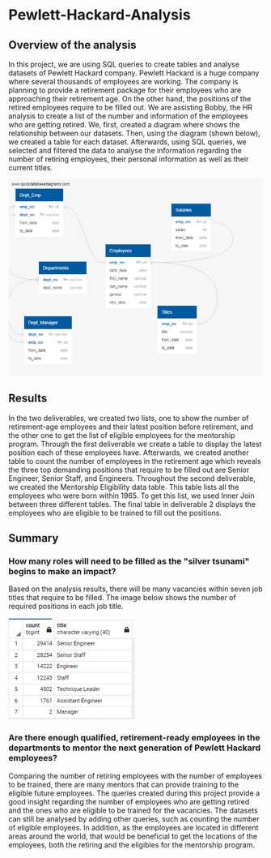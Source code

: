 # **Pewlett-Hackard-Analysis**
## **Overview of the analysis**
In this project, we are using SQL queries to create tables and analyse datasets of Pewlett Hackard company. Pewlett Hackard is a huge company where several thousands of employees are working. The company is planning to provide a retirement package for their employees who are approaching their retirement age. On the other hand, the positions of the retired employees require to be filled out. We are assisting Bobby, the HR analysis to create a list of the number and information of the employees who are getting retired.
We, first, created a diagram where shows the relationship between our datasets. Then, using the diagram (shown below), we created a table for each dataset. Afterwards, using SQL queries, we selected and filtered the data to analyse the information regarding the number of retiring employees, their personal information as well as their current titles.

![EmployeeDB.png](https://github.com/zkt2018/Pewlett-Hackard-Analysis/blob/main/Data/EmployeeDB.png)

## **Results**
In the two deliverables, we created two lists, one to show the number of retirement-age employees and their latest position before retirement, and the other one to get the list of eligible employees for the mentorship program.
Through the first deliverable we create a table to display the latest position each of these employees have.
Afterwards, we created another table to count the number of employees in the retirement age which reveals the three top demanding positions that require to be filled out are Senior Engineer, Senior Staff, and Engineers.
Throughout the second deliverable, we created the Mentorship Eligibility data table. This table lists all the employees who were born within 1965. To get this list, we used Inner Join between three different tables.
The final table in deliverable 2 displays the employees who are eligible to be trained to fill out the positions.

## **Summary**
### **How many roles will need to be filled as the "silver tsunami" begins to make an impact?**
Based on the analysis results, there will be many vacancies within seven job titles that require to be filled. The image below shows the number of required positions in each job title.

![opening_roles.png](https://github.com/zkt2018/Pewlett-Hackard-Analysis/blob/main/Data/opening_roles.png)

### **Are there enough qualified, retirement-ready employees in the departments to mentor the next generation of Pewlett Hackard employees?**
Comparing the number of retiring employees with the number of employees to be trained, there are many mentors that can provide training to the eligible future employees.
The queries created during this project provide a good insight regarding the number of employees who are getting retired and the ones who are eligible to be trained for the vacancies. The datasets can still be analysed by adding other queries, such as counting the number of eligible employees.
In addition, as the employees are located in different areas around the world, that would be beneficial to get the locations of the employees, both the retiring and the eligibles for the mentorship program.

